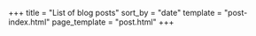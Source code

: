 +++
title = "List of blog posts"
sort_by = "date"
template = "post-index.html"
page_template = "post.html"
+++

